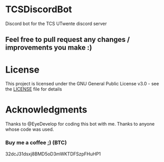 # TCSDiscordBot
Discord bot for the TCS UTwente discord server

## Feel free to pull request any changes / improvements you make :) ##

# License #
This project is licensed under the GNU General Public License v3.0 - see the [LICENSE](https://github.com/Yuhanun/TCSDiscordBot/blob/master/LICENSE) file for details

# Acknowledgments #
Thanks to @EyeDevelop for coding this bot with me.
Thanks to anyone whose code was used.

### Buy me a coffee ;) (BTC) ###
32dcJ31dsxj8BMD5oD3mWKTDFSzpFHuHP1
